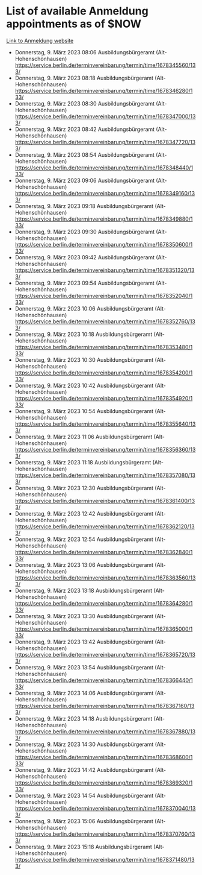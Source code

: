 # List of available Anmeldung appointments as of $NOW
[Link to Anmeldung website](https://service.berlin.de/terminvereinbarung/termin/tag.php?termin=1&anliegen[]=120686&dienstleisterlist=122210,122217,327316,122219,327312,122227,327314,122231,327346,122243,327348,122254,122252,329742,122260,329745,122262,329748,122271,327278,122273,327274,122277,327276,330436,122280,327294,122282,327290,122284,327292,122291,327270,122285,327266,122286,327264,122296,327268,150230,329760,122297,327286,122294,327284,122312,329763,122314,329775,122304,327330,122311,327334,122309,327332,317869,122281,327352,122279,329772,122283,122276,327324,122274,327326,122267,329766,122246,327318,122251,327320,122257,327322,122208,327298,122226,327300&herkunft=http%3A%2F%2Fservice.berlin.de%2Fdienstleistung%2F120686%2F)
- Donnerstag, 9. März 2023 08:06 Ausbildungsbürgeramt (Alt- Hohenschönhausen) https://service.berlin.de/terminvereinbarung/termin/time/1678345560/133/
- Donnerstag, 9. März 2023 08:18 Ausbildungsbürgeramt (Alt- Hohenschönhausen) https://service.berlin.de/terminvereinbarung/termin/time/1678346280/133/
- Donnerstag, 9. März 2023 08:30 Ausbildungsbürgeramt (Alt- Hohenschönhausen) https://service.berlin.de/terminvereinbarung/termin/time/1678347000/133/
- Donnerstag, 9. März 2023 08:42 Ausbildungsbürgeramt (Alt- Hohenschönhausen) https://service.berlin.de/terminvereinbarung/termin/time/1678347720/133/
- Donnerstag, 9. März 2023 08:54 Ausbildungsbürgeramt (Alt- Hohenschönhausen) https://service.berlin.de/terminvereinbarung/termin/time/1678348440/133/
- Donnerstag, 9. März 2023 09:06 Ausbildungsbürgeramt (Alt- Hohenschönhausen) https://service.berlin.de/terminvereinbarung/termin/time/1678349160/133/
- Donnerstag, 9. März 2023 09:18 Ausbildungsbürgeramt (Alt- Hohenschönhausen) https://service.berlin.de/terminvereinbarung/termin/time/1678349880/133/
- Donnerstag, 9. März 2023 09:30 Ausbildungsbürgeramt (Alt- Hohenschönhausen) https://service.berlin.de/terminvereinbarung/termin/time/1678350600/133/
- Donnerstag, 9. März 2023 09:42 Ausbildungsbürgeramt (Alt- Hohenschönhausen) https://service.berlin.de/terminvereinbarung/termin/time/1678351320/133/
- Donnerstag, 9. März 2023 09:54 Ausbildungsbürgeramt (Alt- Hohenschönhausen) https://service.berlin.de/terminvereinbarung/termin/time/1678352040/133/
- Donnerstag, 9. März 2023 10:06 Ausbildungsbürgeramt (Alt- Hohenschönhausen) https://service.berlin.de/terminvereinbarung/termin/time/1678352760/133/
- Donnerstag, 9. März 2023 10:18 Ausbildungsbürgeramt (Alt- Hohenschönhausen) https://service.berlin.de/terminvereinbarung/termin/time/1678353480/133/
- Donnerstag, 9. März 2023 10:30 Ausbildungsbürgeramt (Alt- Hohenschönhausen) https://service.berlin.de/terminvereinbarung/termin/time/1678354200/133/
- Donnerstag, 9. März 2023 10:42 Ausbildungsbürgeramt (Alt- Hohenschönhausen) https://service.berlin.de/terminvereinbarung/termin/time/1678354920/133/
- Donnerstag, 9. März 2023 10:54 Ausbildungsbürgeramt (Alt- Hohenschönhausen) https://service.berlin.de/terminvereinbarung/termin/time/1678355640/133/
- Donnerstag, 9. März 2023 11:06 Ausbildungsbürgeramt (Alt- Hohenschönhausen) https://service.berlin.de/terminvereinbarung/termin/time/1678356360/133/
- Donnerstag, 9. März 2023 11:18 Ausbildungsbürgeramt (Alt- Hohenschönhausen) https://service.berlin.de/terminvereinbarung/termin/time/1678357080/133/
- Donnerstag, 9. März 2023 12:30 Ausbildungsbürgeramt (Alt- Hohenschönhausen) https://service.berlin.de/terminvereinbarung/termin/time/1678361400/133/
- Donnerstag, 9. März 2023 12:42 Ausbildungsbürgeramt (Alt- Hohenschönhausen) https://service.berlin.de/terminvereinbarung/termin/time/1678362120/133/
- Donnerstag, 9. März 2023 12:54 Ausbildungsbürgeramt (Alt- Hohenschönhausen) https://service.berlin.de/terminvereinbarung/termin/time/1678362840/133/
- Donnerstag, 9. März 2023 13:06 Ausbildungsbürgeramt (Alt- Hohenschönhausen) https://service.berlin.de/terminvereinbarung/termin/time/1678363560/133/
- Donnerstag, 9. März 2023 13:18 Ausbildungsbürgeramt (Alt- Hohenschönhausen) https://service.berlin.de/terminvereinbarung/termin/time/1678364280/133/
- Donnerstag, 9. März 2023 13:30 Ausbildungsbürgeramt (Alt- Hohenschönhausen) https://service.berlin.de/terminvereinbarung/termin/time/1678365000/133/
- Donnerstag, 9. März 2023 13:42 Ausbildungsbürgeramt (Alt- Hohenschönhausen) https://service.berlin.de/terminvereinbarung/termin/time/1678365720/133/
- Donnerstag, 9. März 2023 13:54 Ausbildungsbürgeramt (Alt- Hohenschönhausen) https://service.berlin.de/terminvereinbarung/termin/time/1678366440/133/
- Donnerstag, 9. März 2023 14:06 Ausbildungsbürgeramt (Alt- Hohenschönhausen) https://service.berlin.de/terminvereinbarung/termin/time/1678367160/133/
- Donnerstag, 9. März 2023 14:18 Ausbildungsbürgeramt (Alt- Hohenschönhausen) https://service.berlin.de/terminvereinbarung/termin/time/1678367880/133/
- Donnerstag, 9. März 2023 14:30 Ausbildungsbürgeramt (Alt- Hohenschönhausen) https://service.berlin.de/terminvereinbarung/termin/time/1678368600/133/
- Donnerstag, 9. März 2023 14:42 Ausbildungsbürgeramt (Alt- Hohenschönhausen) https://service.berlin.de/terminvereinbarung/termin/time/1678369320/133/
- Donnerstag, 9. März 2023 14:54 Ausbildungsbürgeramt (Alt- Hohenschönhausen) https://service.berlin.de/terminvereinbarung/termin/time/1678370040/133/
- Donnerstag, 9. März 2023 15:06 Ausbildungsbürgeramt (Alt- Hohenschönhausen) https://service.berlin.de/terminvereinbarung/termin/time/1678370760/133/
- Donnerstag, 9. März 2023 15:18 Ausbildungsbürgeramt (Alt- Hohenschönhausen) https://service.berlin.de/terminvereinbarung/termin/time/1678371480/133/
